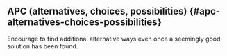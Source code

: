 ## APC (alternatives, choices, possibilities) {#apc-alternatives-choices-possibilities}

Encourage to find additional alternative ways even once a seemingly good solution has been found.